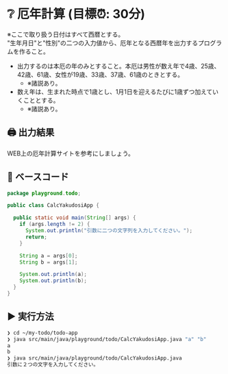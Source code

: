 # ❔ 厄年計算 (目標⏰: 30分)

※ここで取り扱う日付はすべて西暦とする。  
"生年月日"と"性別"の二つの入力値から、厄年となる西暦年を出力するプログラムを作ること。

- 出力するのは本厄の年のみとすること。本厄は男性が数え年で4歳、25歳、42歳、61歳、女性が19歳、33歳、37歳、61歳のときとする。
  - ※諸説あり。
- 数え年は、生まれた時点で1歳とし、1月1日を迎えるたびに1歳ずつ加えていくこととする。
  - ※諸説あり。

## 🖨️ 出力結果

WEB上の厄年計算サイトを参考にしましょう。

## 🔰 ベースコード

```java title="CalcYakudosiApp.java"
package playground.todo;

public class CalcYakudosiApp {

  public static void main(String[] args) {
    if (args.length != 2) {
      System.out.println("引数に二つの文字列を入力してください。");
      return;
    }

    String a = args[0];
    String b = args[1];

    System.out.println(a);
    System.out.println(b);
  }
}
```

## ▶️ 実行方法

```bash title="Windows Terminal"
❯ cd ~/my-todo/todo-app
❯ java src/main/java/playground/todo/CalcYakudosiApp.java "a" "b"
a
b
❯ java src/main/java/playground/todo/CalcYakudosiApp.java
引数に２つの文字を入力してください。
```
